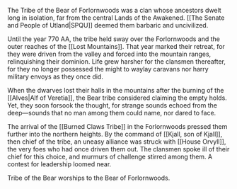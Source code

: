 The Tribe of the Bear of Forlornwoods was a clan whose ancestors dwelt long in isolation, far from the central Lands of the Awakened. [[The Senate and People of Utland|SPQU]] deemed them barbaric and uncivilized.

Until the year 770 AA, the tribe held sway over the Forlornwoods and the outer reaches of the [[Lost Mountains]]. That year marked their retreat, for they were driven from the valley and forced into the mountain ranges, relinquishing their dominion. Life grew harsher for the clansmen thereafter, for they no longer possessed the might to waylay caravans nor harry military envoys as they once did.

When the dwarves lost their halls in the mountains after the burning of the [[Alves|Alf of Veretia]], the Bear tribe considered claiming the empty holds. Yet, they soon forsook the thought, for strange sounds echoed from the deep—sounds that no man among them could name, nor dared to face.

The arrival of the [[Burned Claws Tribe]] in the Forlornwoods pressed them further into the northern heights. By the command of [[Kjall, son of Kjall]], then chief of the tribe, an uneasy alliance was struck with [[House Orvyll]], the very foes who had once driven them out. The clansmen spoke ill of their chief for this choice, and murmurs of challenge stirred among them. A contest for leadership loomed near.

Tribe of the Bear worships to the Bear of Forlornwoods.